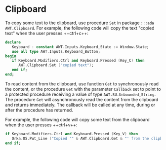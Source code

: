 # Clipboard

To copy some text to the clipboard, use procedure `Set` in
package `:::ada AWT.Clipboard`. For example, the following code will
copy the text "copied text" when the user presses ++ctrl+c++:

```ada
declare
   Keyboard : constant AWT.Inputs.Keyboard_State := Window.State;
   use all type AWT.Inputs.Keyboard_Button;
begin
   if Keyboard.Modifiers.Ctrl and Keyboard.Pressed (Key_C) then
      AWT.Clipboard.Set ("copied text");
   end if;
end;
```

To read content from the clipboard, use function `Get` to synchronously
read the content, or the procedure `Get` with the parameter `Callback`
set to point to a protected procedure receiving a value of type
`AWT.SU.Unbounded_String`.
The procedure `Get` will asynchronously read the content from the clipboard
and returns immediately. The callback will be called at any time, during or
after the procedure has returned.

For example, the following code will copy some text from the clipboard
when the user presses ++ctrl+v++:

```ada
if Keyboard.Modifiers.Ctrl and Keyboard.Pressed (Key_V) then
   Orka.OS.Put_Line ("Copied '" & AWT.Clipboard.Get & "' from the clipboard");
end if;
```
